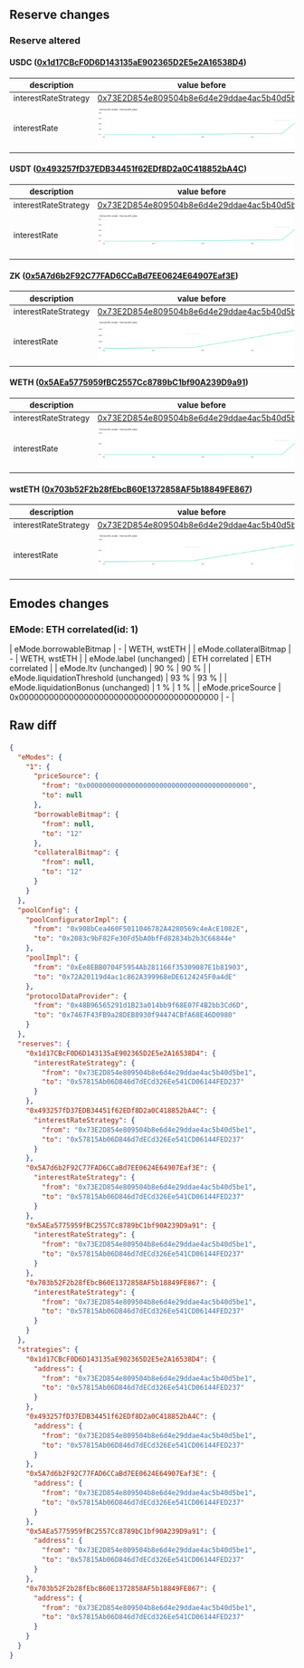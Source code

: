 ## Reserve changes

### Reserve altered

#### USDC ([0x1d17CBcF0D6D143135aE902365D2E5e2A16538D4](https://era.zksync.network//address/0x1d17CBcF0D6D143135aE902365D2E5e2A16538D4))

| description | value before | value after |
| --- | --- | --- |
| interestRateStrategy | [0x73E2D854e809504b8e6d4e29ddae4ac5b40d5be1](https://era.zksync.network//address/0x73E2D854e809504b8e6d4e29ddae4ac5b40d5be1) | [0x57815Ab06D846d7dECd326Ee541CD06144FED237](https://era.zksync.network//address/0x57815Ab06D846d7dECd326Ee541CD06144FED237) |
| interestRate | ![before](/.assets/88c626952e0ed2d7f5142e87ba36164243861403.svg) | ![after](/.assets/869b664a7bf6b7f8cc79d769725d2bd6ff308633.svg) |

#### USDT ([0x493257fD37EDB34451f62EDf8D2a0C418852bA4C](https://era.zksync.network//address/0x493257fD37EDB34451f62EDf8D2a0C418852bA4C))

| description | value before | value after |
| --- | --- | --- |
| interestRateStrategy | [0x73E2D854e809504b8e6d4e29ddae4ac5b40d5be1](https://era.zksync.network//address/0x73E2D854e809504b8e6d4e29ddae4ac5b40d5be1) | [0x57815Ab06D846d7dECd326Ee541CD06144FED237](https://era.zksync.network//address/0x57815Ab06D846d7dECd326Ee541CD06144FED237) |
| interestRate | ![before](/.assets/88c626952e0ed2d7f5142e87ba36164243861403.svg) | ![after](/.assets/869b664a7bf6b7f8cc79d769725d2bd6ff308633.svg) |

#### ZK ([0x5A7d6b2F92C77FAD6CCaBd7EE0624E64907Eaf3E](https://era.zksync.network//address/0x5A7d6b2F92C77FAD6CCaBd7EE0624E64907Eaf3E))

| description | value before | value after |
| --- | --- | --- |
| interestRateStrategy | [0x73E2D854e809504b8e6d4e29ddae4ac5b40d5be1](https://era.zksync.network//address/0x73E2D854e809504b8e6d4e29ddae4ac5b40d5be1) | [0x57815Ab06D846d7dECd326Ee541CD06144FED237](https://era.zksync.network//address/0x57815Ab06D846d7dECd326Ee541CD06144FED237) |
| interestRate | ![before](/.assets/72b4b6108cb7431d5e158ca454ff11aabd8095ea.svg) | ![after](/.assets/ab36d130736202f9009fd9a952b43cb2fe063234.svg) |

#### WETH ([0x5AEa5775959fBC2557Cc8789bC1bf90A239D9a91](https://era.zksync.network//address/0x5AEa5775959fBC2557Cc8789bC1bf90A239D9a91))

| description | value before | value after |
| --- | --- | --- |
| interestRateStrategy | [0x73E2D854e809504b8e6d4e29ddae4ac5b40d5be1](https://era.zksync.network//address/0x73E2D854e809504b8e6d4e29ddae4ac5b40d5be1) | [0x57815Ab06D846d7dECd326Ee541CD06144FED237](https://era.zksync.network//address/0x57815Ab06D846d7dECd326Ee541CD06144FED237) |
| interestRate | ![before](/.assets/860131ef424633306b723f0d2abcc4489c30cf94.svg) | ![after](/.assets/03771965e331e8468db38913049d9aaf64167253.svg) |

#### wstETH ([0x703b52F2b28fEbcB60E1372858AF5b18849FE867](https://era.zksync.network//address/0x703b52F2b28fEbcB60E1372858AF5b18849FE867))

| description | value before | value after |
| --- | --- | --- |
| interestRateStrategy | [0x73E2D854e809504b8e6d4e29ddae4ac5b40d5be1](https://era.zksync.network//address/0x73E2D854e809504b8e6d4e29ddae4ac5b40d5be1) | [0x57815Ab06D846d7dECd326Ee541CD06144FED237](https://era.zksync.network//address/0x57815Ab06D846d7dECd326Ee541CD06144FED237) |
| interestRate | ![before](/.assets/716252e0fc7d5404739676642987f0f393117b50.svg) | ![after](/.assets/60bc0a442d76c445e251a649a06e9885f9eb9111.svg) |

## Emodes changes

### EMode: ETH correlated(id: 1)

| eMode.borrowableBitmap | - | WETH, wstETH |
| eMode.collateralBitmap | - | WETH, wstETH |
| eMode.label (unchanged) | ETH correlated | ETH correlated |
| eMode.ltv (unchanged) | 90 % | 90 % |
| eMode.liquidationThreshold (unchanged) | 93 % | 93 % |
| eMode.liquidationBonus (unchanged) | 1 % | 1 % |
| eMode.priceSource | 0x0000000000000000000000000000000000000000 | - |


## Raw diff

```json
{
  "eModes": {
    "1": {
      "priceSource": {
        "from": "0x0000000000000000000000000000000000000000",
        "to": null
      },
      "borrowableBitmap": {
        "from": null,
        "to": "12"
      },
      "collateralBitmap": {
        "from": null,
        "to": "12"
      }
    }
  },
  "poolConfig": {
    "poolConfiguratorImpl": {
      "from": "0x908bCea460F5011046782A4280569c4eAcE1082E",
      "to": "0x2083c9bF82Fe30Fd5bA0bfFd82834b2b3C66844e"
    },
    "poolImpl": {
      "from": "0xEe8EBB0704F5954Ab281166f35309087E1b81903",
      "to": "0x72A20119d4ac1c862A399968eDE6124245F0a4dE"
    },
    "protocolDataProvider": {
      "from": "0x48B96565291d1B23a014bb9f68E07F4B2bb3Cd6D",
      "to": "0x7467F43FB9a28DEB8930f94474CBfA68E46D0980"
    }
  },
  "reserves": {
    "0x1d17CBcF0D6D143135aE902365D2E5e2A16538D4": {
      "interestRateStrategy": {
        "from": "0x73E2D854e809504b8e6d4e29ddae4ac5b40d5be1",
        "to": "0x57815Ab06D846d7dECd326Ee541CD06144FED237"
      }
    },
    "0x493257fD37EDB34451f62EDf8D2a0C418852bA4C": {
      "interestRateStrategy": {
        "from": "0x73E2D854e809504b8e6d4e29ddae4ac5b40d5be1",
        "to": "0x57815Ab06D846d7dECd326Ee541CD06144FED237"
      }
    },
    "0x5A7d6b2F92C77FAD6CCaBd7EE0624E64907Eaf3E": {
      "interestRateStrategy": {
        "from": "0x73E2D854e809504b8e6d4e29ddae4ac5b40d5be1",
        "to": "0x57815Ab06D846d7dECd326Ee541CD06144FED237"
      }
    },
    "0x5AEa5775959fBC2557Cc8789bC1bf90A239D9a91": {
      "interestRateStrategy": {
        "from": "0x73E2D854e809504b8e6d4e29ddae4ac5b40d5be1",
        "to": "0x57815Ab06D846d7dECd326Ee541CD06144FED237"
      }
    },
    "0x703b52F2b28fEbcB60E1372858AF5b18849FE867": {
      "interestRateStrategy": {
        "from": "0x73E2D854e809504b8e6d4e29ddae4ac5b40d5be1",
        "to": "0x57815Ab06D846d7dECd326Ee541CD06144FED237"
      }
    }
  },
  "strategies": {
    "0x1d17CBcF0D6D143135aE902365D2E5e2A16538D4": {
      "address": {
        "from": "0x73E2D854e809504b8e6d4e29ddae4ac5b40d5be1",
        "to": "0x57815Ab06D846d7dECd326Ee541CD06144FED237"
      }
    },
    "0x493257fD37EDB34451f62EDf8D2a0C418852bA4C": {
      "address": {
        "from": "0x73E2D854e809504b8e6d4e29ddae4ac5b40d5be1",
        "to": "0x57815Ab06D846d7dECd326Ee541CD06144FED237"
      }
    },
    "0x5A7d6b2F92C77FAD6CCaBd7EE0624E64907Eaf3E": {
      "address": {
        "from": "0x73E2D854e809504b8e6d4e29ddae4ac5b40d5be1",
        "to": "0x57815Ab06D846d7dECd326Ee541CD06144FED237"
      }
    },
    "0x5AEa5775959fBC2557Cc8789bC1bf90A239D9a91": {
      "address": {
        "from": "0x73E2D854e809504b8e6d4e29ddae4ac5b40d5be1",
        "to": "0x57815Ab06D846d7dECd326Ee541CD06144FED237"
      }
    },
    "0x703b52F2b28fEbcB60E1372858AF5b18849FE867": {
      "address": {
        "from": "0x73E2D854e809504b8e6d4e29ddae4ac5b40d5be1",
        "to": "0x57815Ab06D846d7dECd326Ee541CD06144FED237"
      }
    }
  }
}
```